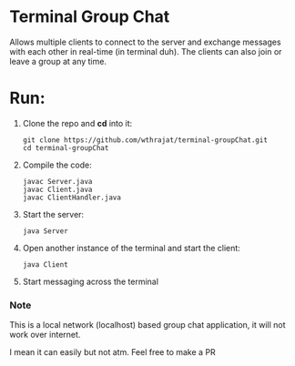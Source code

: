 # Terminal Group Chat

Allows multiple clients to connect to the server and exchange messages with each other in real-time (in terminal duh). The clients can also join or leave a group at any time.

# Run:

1. Clone the repo and **cd** into it:
    ```
    git clone https://github.com/wthrajat/terminal-groupChat.git
    cd terminal-groupChat
    ```

2. Compile the code: 
    ```
    javac Server.java
    javac Client.java
    javac ClientHandler.java
    ```

3. Start the server:
    ```
    java Server
    ```

4. Open another instance of the terminal and start the client:
    ```
    java Client
    ```
    
5. Start messaging across the terminal


### Note

This is a local network (localhost) based group chat application, it will not work over internet.

I mean it can easily but not atm. Feel free to make a PR


